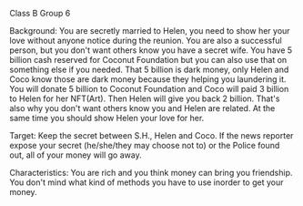 Class B Group 6

Background:
You are secretly married to Helen, you need to show her your love without anyone notice during the reunion.
You are also a successful person, but you don't want others know you have a secret wife.
You have 5 billion cash reserved for Coconut Foundation but you can also use that on something else if you needed.
That 5 billion is dark money, only Helen and Coco know those are dark money because they helping you laundering it.
You will donate 5 billion to Coconut Foundation and Coco will paid 3 billion to Helen for her NFT(Art).  Then Helen will give you back 2 billion.
That's also why you don't want others know you and Helen are related.
At the same time you should show Helen your love for her.

Target:
Keep the secret between S.H., Helen and Coco.  If the news reporter expose your secret (he/she/they may choose not to) or the Police found out, all of your money will go away.

Characteristics:
You are rich and you think money can bring you friendship.  You don't mind what kind of methods you have to use inorder to get your money.